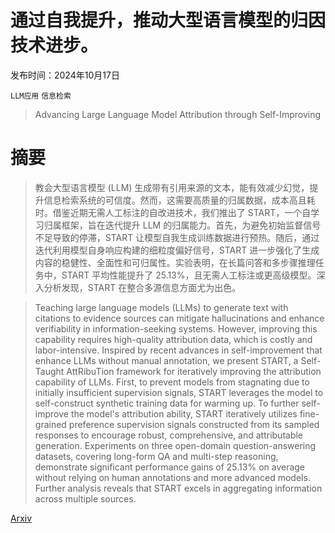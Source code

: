 # 通过自我提升，推动大型语言模型的归因技术进步。

发布时间：2024年10月17日

`LLM应用` `信息检索`

> Advancing Large Language Model Attribution through Self-Improving

# 摘要

> 教会大型语言模型 (LLM) 生成带有引用来源的文本，能有效减少幻觉，提升信息检索系统的可信度。然而，这需要高质量的归属数据，成本高且耗时。借鉴近期无需人工标注的自改进技术，我们推出了 START，一个自学习归属框架，旨在迭代提升 LLM 的归属能力。首先，为避免初始监督信号不足导致的停滞，START 让模型自我生成训练数据进行预热。随后，通过迭代利用模型自身响应构建的细粒度偏好信号，START 进一步强化了生成内容的稳健性、全面性和可归属性。实验表明，在长篇问答和多步骤推理任务中，START 平均性能提升了 25.13%，且无需人工标注或更高级模型。深入分析发现，START 在整合多源信息方面尤为出色。

> Teaching large language models (LLMs) to generate text with citations to evidence sources can mitigate hallucinations and enhance verifiability in information-seeking systems. However, improving this capability requires high-quality attribution data, which is costly and labor-intensive. Inspired by recent advances in self-improvement that enhance LLMs without manual annotation, we present START, a Self-Taught AttRibuTion framework for iteratively improving the attribution capability of LLMs. First, to prevent models from stagnating due to initially insufficient supervision signals, START leverages the model to self-construct synthetic training data for warming up. To further self-improve the model's attribution ability, START iteratively utilizes fine-grained preference supervision signals constructed from its sampled responses to encourage robust, comprehensive, and attributable generation. Experiments on three open-domain question-answering datasets, covering long-form QA and multi-step reasoning, demonstrate significant performance gains of 25.13% on average without relying on human annotations and more advanced models. Further analysis reveals that START excels in aggregating information across multiple sources.

[Arxiv](https://arxiv.org/abs/2410.13298)
